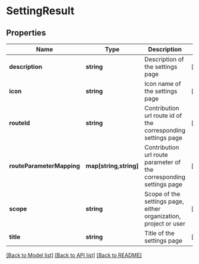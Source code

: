 # SettingResult

## Properties
Name | Type | Description | Notes
------------ | ------------- | ------------- | -------------
**description** | **string** | Description of the settings page | [optional] 
**icon** | **string** | Icon name of the settings page | [optional] 
**routeId** | **string** | Contribution url route id of the corresponding settings page | [optional] 
**routeParameterMapping** | **map[string,string]** | Contribution url route parameter of the corresponding settings page | [optional] 
**scope** | **string** | Scope of the settings page, either organization, project or user | [optional] 
**title** | **string** | Title of the settings page | [optional] 

[[Back to Model list]](../README.md#documentation-for-models) [[Back to API list]](../README.md#documentation-for-api-endpoints) [[Back to README]](../README.md)


